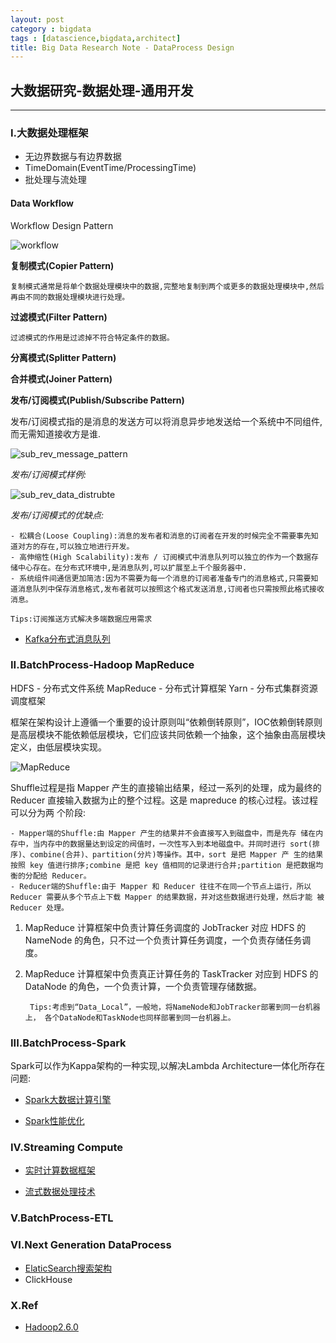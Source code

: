 ```yaml
---
layout: post
category : bigdata
tags : [datascience,bigdata,architect]
title: Big Data Research Note - DataProcess Design
---
```


## 大数据研究-数据处理-通用开发
-------------------------------------------------------------

### I.大数据处理框架

* 无边界数据与有边界数据
* TimeDomain(EventTime/ProcessingTime)
* 批处理与流处理

#### Data Workflow

Workflow Design Pattern

![workflow](_includes/data_workflow.png)

**复制模式(Copier Pattern)**

	复制模式通常是将单个数据处理模块中的数据,完整地复制到两个或更多的数据处理模块中,然后再由不同的数据处理模块进行处理。

**过滤模式(Filter Pattern)**

	过滤模式的作用是过滤掉不符合特定条件的数据。

**分离模式(Splitter Pattern)**


**合并模式(Joiner Pattern)**


**发布/订阅模式(Publish/Subscribe Pattern)**

发布/订阅模式指的是消息的发送方可以将消息异步地发送给一个系统中不同组件,而无需知道接收方是谁.

![sub_rev_message_pattern](_includes/sub_rev_message_pattern.png)

_发布/订阅模式样例:_

![sub_rev_data_distrubte](_includes/sub_rev_data_distrubte.png)

_发布/订阅模式的优缺点:_

	- 松耦合(Loose Coupling):消息的发布者和消息的订阅者在开发的时候完全不需要事先知道对方的存在,可以独立地进行开发。
	- 高伸缩性(High Scalability):发布 / 订阅模式中消息队列可以独立的作为一个数据存储中心存在。在分布式环境中,是消息队列,可以扩展至上千个服务器中.
	- 系统组件间通信更加简洁:因为不需要为每一个消息的订阅者准备专门的消息格式,只需要知道消息队列中保存消息格式,发布者就可以按照这个格式发送消息,订阅者也只需按照此格式接收消息。

	Tips:订阅推送方式解决多端数据应用需求

- [Kafka分布式消息队列](2017-01-10-bigdata-research-dataprocess-kafka-note.md)

### II.BatchProcess-Hadoop MapReduce

HDFS - 分布式文件系统
MapReduce - 分布式计算框架
Yarn - 分布式集群资源调度框架

框架在架构设计上遵循一个重要的设计原则叫“依赖倒转原则”，IOC依赖倒转原则是高层模块不能依赖低层模块，它们应该共同依赖一个抽象，这个抽象由高层模块定义，由低层模块实现。

![MapReduce](_includes/mapreduce.jpg)

Shuffle过程是指 Mapper 产生的直接输出结果，经过一系列的处理，成为最终的
Reducer 直接输入数据为止的整个过程。这是 mapreduce 的核心过程。该过程可以分为两 个阶段:

	- Mapper端的Shuffle:由 Mapper 产生的结果并不会直接写入到磁盘中，而是先存 储在内存中，当内存中的数据量达到设定的阀值时，一次性写入到本地磁盘中。并同时进行 sort(排序)、combine(合并)、partition(分片)等操作。其中，sort 是把 Mapper 产 生的结果按照 key 值进行排序;combine 是把 key 值相同的记录进行合并;partition 是把数据均衡的分配给 Reducer。
	- Reducer端的Shuffle:由于 Mapper 和 Reducer 往往不在同一个节点上运行，所以Reducer 需要从多个节点上下载 Mapper 的结果数据，并对这些数据进行处理，然后才能 被 Reducer 处理。

1. MapReduce 计算框架中负责计算任务调度的 JobTracker 对应 HDFS 的 NameNode 的角色，只不过一个负责计算任务调度，一个负责存储任务调度。

2. MapReduce 计算框架中负责真正计算任务的 TaskTracker 对应到 HDFS 的 DataNode 的角色，一个负责计算，一个负责管理存储数据。

		Tips:考虑到“Data_Local”，一般地，将NameNode和JobTracker部署到同一台机器上， 各个DataNode和TaskNode也同样部署到同一台机器上。

### III.BatchProcess-Spark

Spark可以作为Kappa架构的一种实现,以解决Lambda Architecture一体化所存在问题:

- [Spark大数据计算引擎](2017-03-29-spark-bigdata-arch-note.md)

- [Spark性能优化](2018-11-23-spark-performance-tuning-note.md)

### IV.Streaming Compute 

- [实时计算数据框架](2017-07-29-bigdata-research-dataprocess-realtime-framework.md)

- [流式数据处理技术](2018-05-31-bigdata-research-dataprocess-stream-compute.md)

### V.BatchProcess-ETL

### VI.Next Generation DataProcess

- [ElaticSearch搜索架构](2017-01-06-elasticsearch-search-engine-architect-note.md)
- ClickHouse



### X.Ref


- [Hadoop2.6.0](http://hadoop.apache.org/docs/r2.6.0/)

